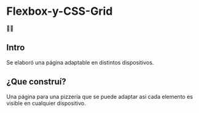 # Flexbox-y-CSS-Grid
👩‍💻
## Intro
Se elaboró una página adaptable en distintos dispositivos.
## ¿Que construí?
Una página para una pizzería que se puede adaptar asi cada elemento es visible en cualquier dispositivo.
